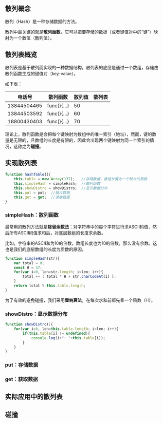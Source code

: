 
## 散列概念

散列（Hash）是一种存储数据的方法。

散列中最关键的就是**散列函数**，它可以把要存储的数据（或者键值对中的“键”）映射为一个数值（散列值）。

## 散列表概览

散列表是基于散列而实现的一种数据结构。散列表的底层是通过一个数组，存储由散列函数生成的键值对（key-value）。

如下表：

| 电话号       |  散列函数         |  散列值  |  散列表    |
|--------------|-----------------|----------|-----------|
| 13844504465  |  func(){...}    |    50    |           |
| 13844503592  |  func(){...}    |    60    |           |
| 18800430403  |  func(){...}    |    70    |           |


理论上，散列函数是会把每个键映射为数组中的唯一索引（地址），然而，键的数量是无限的，且数组的长度是有限的，因此会出现两个键映射为同一个索引的情况，这称之为**碰撞**。


## 实现散列表



```js
function hashTable(){
    this.table = new Array(137);   //存储数据，数组长度为一个较大的质数
    this.simpleHash = simpleHash;  //散列函数
    this.showDistro = showDistro;  //显示数据分布
    this.put = put;  //插入数据
    this.get = get;  //读取数据
}
```


### simpleHash：散列函数

最常用的散列方法就是**除留余数法**：对字符串中的每个字符进行求ASCII码值，然后所有ASCII码值求和后，对底层数组的长度求余数。

比如，字符串的ASCII和为10的倍数，数组长度也为10的倍数，那么没有余数。这也是我们的底层数组的长度为质数的原因。

```js
function simpleHash(str){
    var total = 0;
    const H = 37;
    for(var i=0, len=str.length; i<len; i++){
        total += ( total * H + str.charCodeAt(i) );
    }
    return total % this.table.length;
}
```

为了有效的避免碰撞，我们采用**霍纳算法**，在每次求和前都先乘一个质数（H）。

### showDistro：显示数据分布

```js
function showDistro(){
    for(var i=0, len=this.table.length; i<len; i++){
        if(this.table[i] != undefined){
            console.log(i+": "+this.table[i]);
        }
    }
}
```


### put：存储数据



### get：获取数据



## 实际应用中的散列表


## 碰撞




